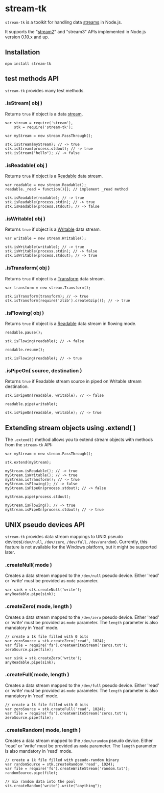 stream-tk
==============

`stream-tk` is a toolkit for handling data [streams](http://nodejs.org/api/stream.html) in Node.js.

It supports the "[stream2](http://blog.nodejs.org/2012/12/20/streams2/)" and "stream3" APIs implemented in Node.js version 0.10.x and up.


## Installation

    npm install stream-tk


## test methods API

`stream-tk` provides many test methods.

### .isStream( obj )

Returns `true` if object is a data [stream](http://nodejs.org/api/stream.html).

    var stream = require('stream'),
        stk = require('stream-tk');
        
    var myStream = new stream.PassThrough();
    
    stk.isStream(myStream); // -> true
    stk.isStream(process.stdout); // -> true
    stk.isStream("hello"); // -> false
    
### .isReadable( obj )

Returns `true` if object is a [Readable](http://nodejs.org/api/stream.html#stream_class_stream_readable) data stream.
    
    var readable = new stream.Readable();
    readable._read = function(){}; // implement _read method
    
    stk.isReadable(readable); // -> true
    stk.isReadable(process.stdin); // -> true
    stk.isReadable(process.stdout); // -> false

### .isWritable( obj )

Returns `true` if object is a [Writable](http://nodejs.org/api/stream.html#stream_class_stream_writable) data stream.

    var writable = new stream.Writable();
    
    stk.isWritable(writable); // -> true
    stk.isWritable(process.stdin); // -> false
    stk.isWritable(process.stdout); // -> true
    
### .isTransform( obj )

Returns `true` if object is a [Transform](http://nodejs.org/api/stream.html#stream_class_stream_transform) data stream.

    var transform = new stream.Transform();
    
    stk.isTransform(transform); // -> true
    stk.isTransform(require('zlib').createGzip()); // -> true
    
### .isFlowing( obj )

Returns `true` if object is a [Readable](http://nodejs.org/api/stream.html#stream_class_stream_readable) data stream in flowing mode.

    readable.pause();
    
    stk.isFlowing(readable); // -> false
    
    readable.resume();
    
    stk.isFlowing(readable); // -> true
    
### .isPipeOn( source, destination )

Returns `true` if Readable stream source in piped on Writable stream destination.

    stk.isPipeOn(readable, writable); // -> false
    
    readable.pipe(writable);
    
    stk.isPipeOn(readable, writable); // -> true
    
## Extending stream objects using .extend( )

The `.extend()` method allows you to extend stream objects with methods from the `stream-tk` API:

    var myStream = new stream.PassThrough();

    stk.extend(myStream);
    
    myStream.isReadable(); // -> true
    myStream.isWritable(); // -> true
    myStream.isTransform(); // -> true
    myStream.isFlowing(); // -> false
    myStream.isPipeOn(process.stdout); // -> false
    
    myStream.pipe(process.stdout);
    
    myStream.isFlowing(); // -> true
    myStream.isPipeOn(process.stdout); // -> true
    
## UNIX pseudo devices API

`stream-tk` provides data stream mappings to UNIX pseudo devices(`/dev/null`, `/dev/zero`, `/dev/full`, `/dev/urandom`).
Currently, this feature is not available for the Windows platform, but it might be supported later.

### .createNull( mode )

Creates a data stream mapped to the `/dev/null` pseudo device. Either 'read' or 'write' must be provided as `mode` parameter.

    var sink = stk.createNull('write');
    anyReadable.pipe(sink);

### .createZero( mode, length )

Creates a data stream mapped to the `/dev/zero` pseudo device. Either 'read' or 'write' must be provided as `mode` parameter.
The `length` parameter is also mandatory in 'read' mode.

    // create a 1k file filled with 0 bits
    var zeroSource = stk.createZero('read', 1024);
    var file = require('fs').createWriteStream('zeros.txt');
    zeroSource.pipe(file);
    
    var sink = stk.createZero('write');
    anyReadable.pipe(sink);

### .createFull( mode, length )

Creates a data stream mapped to the `/dev/full` pseudo device. Either 'read' or 'write' must be provided as `mode` parameter.
The `length` parameter is also mandatory in 'read' mode.

    // create a 1k file filled with 0 bits
    var zeroSource = stk.createFull('read', 1024);
    var file = require('fs').createWriteStream('zeros.txt');
    zeroSource.pipe(file);

### .createRandom( mode, length )

Creates a data stream mapped to the `/dev/urandom` pseudo device. Either 'read' or 'write' must be provided as `mode` parameter.
The `length` parameter is also mandatory in 'read' mode.

    // create a 1k file filled with pseudo-random binary
    var randomSource = stk.createRandom('read', 1024);
    var file = require('fs').createWriteStream('random.txt');
    randomSource.pipe(file);
    
    // mix random data into the pool
    stk.createRandom('write').write("anything");
    
